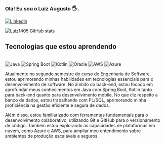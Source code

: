 
### Olá! Eu sou o Luiz Augusto 🖐️.

[![Linkedin](https://img.shields.io/badge/LinkedIn-0077B5?style=for-the-badge&logo=linkedin&logoColor=white)](https://www.linkedin.com/in/luiz-augusto-de-souza-kubaszewski-7548261b4/)

![Luiz1405 GitHub stats](https://github-readme-stats.vercel.app/api?username=Luiz1405&show_icons=true&theme=radical)

## Tecnologias que estou aprendendo

<div style="display: inline_block"><br/>
 <img align="center" alt="Java" src="https://img.shields.io/badge/Java-ED8B00?style=for-the-badge&logo=openjdk&logoColor=white" />
 <img align="center" alt="Spring Boot" src="https://img.shields.io/badge/Spring-6DB33F?style=for-the-badge&logo=spring&logoColor=white" />
<img align="center" alt="Kotlin" src="https://img.shields.io/badge/Kotlin-0095D5?&style=for-the-badge&logo=kotlin&logoColor=white" />
<img align="center" alt="Oracle" src="https://img.shields.io/badge/Oracle-F80000?style=for-the-badge&logo=oracle&logoColor=black" />
<img align="center" alt="AWS" src="https://img.shields.io/badge/Amazon_AWS-232F3E?style=for-the-badge&logo=amazon-aws&logoColor=white" />
<img align="center" alt="Azure" src="https://img.shields.io/badge/Microsoft_Azure-0089D6?style=for-the-badge&logo=microsoft-azure&logoColor=white" />
</div>

 Atualmente no segundo semestre do curso de Engenharia de Software, estou aprimorando minhas habilidades em tecnologias essenciais para o desenvolvimento de software. No âmbito do back-end, estou focado em aprofundar meus conhecimentos em Java com Spring Boot, Kotlin tanto para back-end quanto para desenvolvimento mobile. No que diz respeito a banco de dados, estou trabalhando com PL/SQL, aprimorando minha proficiência na gestão eficiente e segura de dados.

Além disso, estou familiarizado com ferramentas fundamentais para o desenvolvimento colaborativo, utilizando Git e GitHub para o versionamento de código. Também estou explorando as capacidades de plataformas em nuvem, como Azure e AWS, para ampliar meu entendimento sobre ambientes de produção escaláveis e seguros.
